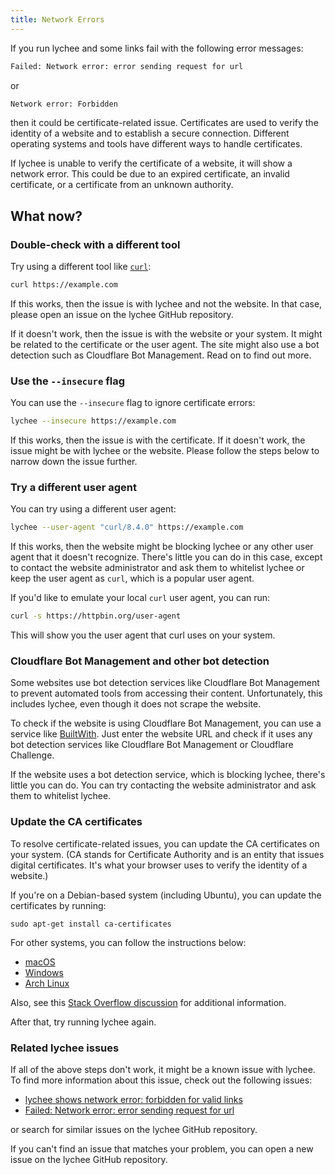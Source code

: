 ```yaml
---
title: Network Errors
---
```


If you run lychee and some links fail with the following error messages:

```bash
Failed: Network error: error sending request for url
```

or

```bash
Network error: Forbidden
```

then it could be certificate-related issue.
Certificates are used to verify the identity of a website and to establish a secure connection.
Different operating systems and tools have different ways to handle certificates.

If lychee is unable to verify the certificate of a website, it will show a
network error. This could be due to an expired certificate, an invalid
certificate, or a certificate from an unknown authority.

## What now?

### Double-check with a different tool

Try using a different tool like [`curl`](https://curl.se/):

```bash
curl https://example.com
```

If this works, then the issue is with lychee and not the website.
In that case, please open an issue on the lychee GitHub repository.

If it doesn't work, then the issue is with the website or your system.
It might be related to the certificate or the user agent. The site might also use a bot detection such as Cloudflare Bot Management. Read on to find out more.

### Use the `--insecure` flag

You can use the `--insecure` flag to ignore certificate errors:

```bash
lychee --insecure https://example.com
```

If this works, then the issue is with the certificate.
If it doesn't work, the issue might be with lychee or the website.
Please follow the steps below to narrow down the issue further.

### Try a different user agent

You can try using a different user agent:

```bash
lychee --user-agent "curl/8.4.0" https://example.com
```

If this works, then the website might be blocking lychee or any other user agent
that it doesn't recognize. There's little you can do in this case, except to
contact the website administrator and ask them to whitelist lychee or keep the
user agent as `curl`, which is a popular user agent.

If you'd like to emulate your local `curl` user agent, you can run:

```bash
curl -s https://httpbin.org/user-agent
```

This will show you the user agent that curl uses on your system.

### Cloudflare Bot Management and other bot detection

Some websites use bot detection services like Cloudflare Bot Management to
prevent automated tools from accessing their content.
Unfortunately, this includes lychee, even though it does not scrape the website.

To check if the website is using Cloudflare Bot Management, you can
use a service like [BuiltWith](https://builtwith.com/). Just enter the website
URL and check if it uses any bot detection services like Cloudflare Bot Management or
Cloudflare Challenge.

If the website uses a bot detection service, which is blocking lychee, there's
little you can do. You can try contacting the website administrator and ask them
to whitelist lychee. 


### Update the CA certificates

To resolve certificate-related issues, you can update the CA certificates on
your system. (CA stands for Certificate Authority and is an entity that issues
digital certificates. It's what your browser uses to verify the identity of a
website.)

If you're on a Debian-based system (including Ubuntu), you can update the
certificates by running:

```
sudo apt-get install ca-certificates
```

For other systems, you can follow the instructions below:

- [macOS](https://support.apple.com/en-us/103272)
- [Windows](https://learn.microsoft.com/en-us/skype-sdk/sdn/articles/installing-the-trusted-root-certificate)
- [Arch Linux](https://wiki.archlinux.org/title/Transport_Layer_Security)

Also, see this [Stack Overflow
discussion](https://stackoverflow.com/a/24618403/270334) for additional
information.

After that, try running lychee again.

### Related lychee issues

If all of the above steps don't work, it might be a known issue with lychee.
To find more information about this issue, check out the following issues:

- [lychee shows network error: forbidden for valid links](https://github.com/lycheeverse/lychee/issues/733)
- [Failed: Network error: error sending request for url](https://github.com/lycheeverse/lychee/issues/1487)

or search for similar issues on the lychee GitHub repository.

If you can't find an issue that matches your problem, you can open a new issue
on the lychee GitHub repository.

